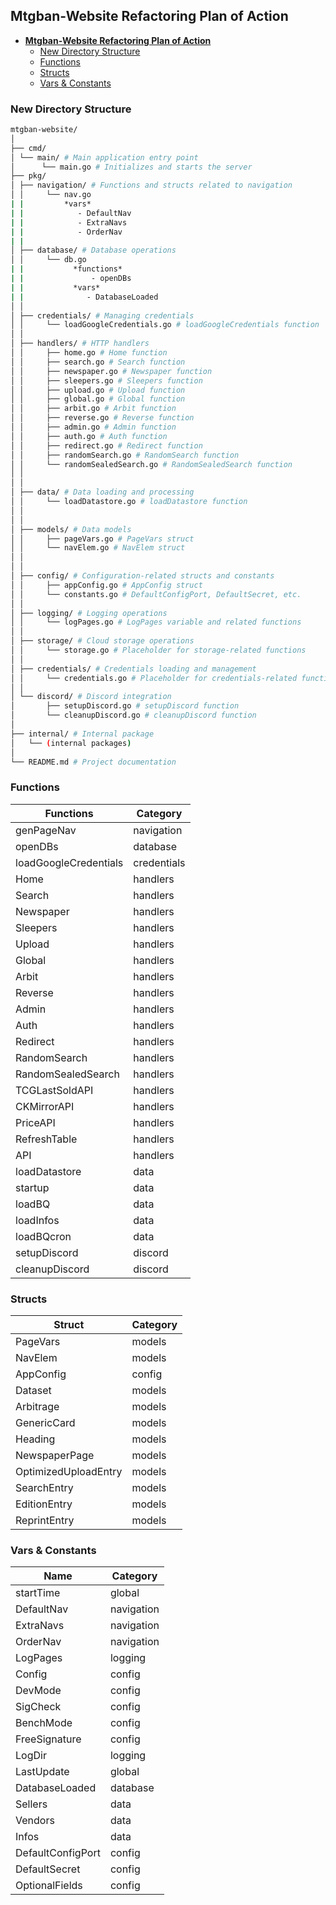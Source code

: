 ## **Mtgban-Website Refactoring Plan of Action**


- [**Mtgban-Website Refactoring Plan of Action**](#mtgban-website-refactoring-plan-of-action)
  - [New Directory Structure](#new-directory-structure)
  - [Functions](#functions)
  - [Structs](#structs)
  - [Vars \& Constants](#vars--constants)

### New Directory Structure
```sh
mtgban-website/
│
├── cmd/
│ └── main/ # Main application entry point
│      └── main.go # Initializes and starts the server
├── pkg/
│ ├── navigation/ # Functions and structs related to navigation
│ │     └── nav.go
| |         *vars* 
| |            - DefaultNav
| |            - ExtraNavs
| |            - OrderNav
| |
│ ├── database/ # Database operations
│ │     └── db.go
| |           *functions* 
| |               - openDBs
| |           *vars* 
| |              - DatabaseLoaded
│ │
│ ├── credentials/ # Managing credentials
│ │     └── loadGoogleCredentials.go # loadGoogleCredentials function
│ │
│ ├── handlers/ # HTTP handlers
│ │     ├── home.go # Home function
│ │     ├── search.go # Search function
│ │     ├── newspaper.go # Newspaper function
│ │     ├── sleepers.go # Sleepers function
│ │     ├── upload.go # Upload function
│ │     ├── global.go # Global function
│ │     ├── arbit.go # Arbit function
│ │     ├── reverse.go # Reverse function
│ │     ├── admin.go # Admin function
│ │     ├── auth.go # Auth function
│ │     ├── redirect.go # Redirect function
│ │     ├── randomSearch.go # RandomSearch function
│ │     └── randomSealedSearch.go # RandomSealedSearch function
│ │ 
│ │
│ ├── data/ # Data loading and processing
│ │     └── loadDatastore.go # loadDatastore function
│ │ 
│ │
│ ├── models/ # Data models
│ │     ├── pageVars.go # PageVars struct
│ │     └── navElem.go # NavElem struct
│ │ 
│ │
│ ├── config/ # Configuration-related structs and constants
│ │     ├── appConfig.go # AppConfig struct
│ │     └── constants.go # DefaultConfigPort, DefaultSecret, etc.
│ │
│ ├── logging/ # Logging operations
│ │     └── logPages.go # LogPages variable and related functions
│ │
│ ├── storage/ # Cloud storage operations
│ │     └── storage.go # Placeholder for storage-related functions
│ │
│ ├── credentials/ # Credentials loading and management
│ │     └── credentials.go # Placeholder for credentials-related functions
│ │
│ └── discord/ # Discord integration
│       ├── setupDiscord.go # setupDiscord function
│       └── cleanupDiscord.go # cleanupDiscord function
│
├── internal/ # Internal package
│   └── (internal packages)
│
└── README.md # Project documentation
```

### Functions 
| Functions             | Category    |
| --------------------- | ----------- |
| genPageNav            | navigation  |
| openDBs               | database    |
| loadGoogleCredentials | credentials |
| Home                  | handlers    |
| Search                | handlers    |
| Newspaper             | handlers    |
| Sleepers              | handlers    |
| Upload                | handlers    |
| Global                | handlers    |
| Arbit                 | handlers    |
| Reverse               | handlers    |
| Admin                 | handlers    |
| Auth                  | handlers    |
| Redirect              | handlers    |
| RandomSearch          | handlers    |
| RandomSealedSearch    | handlers    |
| TCGLastSoldAPI        | handlers    |
| CKMirrorAPI           | handlers    |
| PriceAPI              | handlers    |
| RefreshTable          | handlers    |
| API                   | handlers    |
| loadDatastore         | data        |
| startup               | data        |
| loadBQ                | data        |
| loadInfos             | data        |
| loadBQcron            | data        |
| setupDiscord          | discord     |
| cleanupDiscord        | discord     |

### Structs
| Struct               | Category |
| -------------------- | -------- |
| PageVars             | models   |
| NavElem              | models   |
| AppConfig            | config   |
| Dataset              | models   |
| Arbitrage            | models   |
| GenericCard          | models   |
| Heading              | models   |
| NewspaperPage        | models   |
| OptimizedUploadEntry | models   |
| SearchEntry          | models   |
| EditionEntry         | models   |
| ReprintEntry         | models   |

### Vars & Constants
| Name              | Category   |
| ----------------- | ---------- |
| startTime         | global     |
| DefaultNav        | navigation |
| ExtraNavs         | navigation |
| OrderNav          | navigation |
| LogPages          | logging    |
| Config            | config     |
| DevMode           | config     |
| SigCheck          | config     |
| BenchMode         | config     |
| FreeSignature     | config     |
| LogDir            | logging    |
| LastUpdate        | global     |
| DatabaseLoaded    | database   |
| Sellers           | data       |
| Vendors           | data       |
| Infos             | data       |
| DefaultConfigPort | config     |
| DefaultSecret     | config     |
| OptionalFields    | config     |